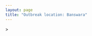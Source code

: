 ```yaml
---
layout: page
title: "Outbreak location: Banswara"
---
```

<div id="mapid">
<script src="https://buda-magenta.github.io/hazard_map/load_map.js"></script>
><script>
var marker_outbreak = L.marker([23.493079, 74.348402],{"autoPan": true}).addTo(map); marker_outbreak.bindTooltip("Banswara").openTooltip();

var circle_1 = L.circle([23.021624, 72.579707], {"pane": "markerPane", "color": "red", "fill": true, "fillOpacity": 0.2, "fillRule": "evenodd", "lineCap": "round", "lineJoin": "round", "opacity": 1.0, "radius": 117712, "stroke": true, "weight": 3}).addTo(map);
circle_1.bindTooltip("Ahmedabad<br>rank: 1<br>hazard index: 0.117712")
circle_1.bindPopup('<a href="https://buda-magenta.github.io/hazard_map/Ahmedabad">Ahmedabad</a>')

var circle_2 = L.circle([22.720362, 75.868200], {"pane": "markerPane", "color": "red", "fill": true, "fillOpacity": 0.2, "fillRule": "evenodd", "lineCap": "round", "lineJoin": "round", "opacity": 1.0, "radius": 41430, "stroke": true, "weight": 3}).addTo(map);
circle_2.bindTooltip("Indore<br>rank: 2<br>hazard index: 0.041430")
circle_2.bindPopup('<a href="https://buda-magenta.github.io/hazard_map/Indore">Indore</a>')

var circle_3 = L.circle([28.195647, 76.616518], {"pane": "markerPane", "color": "red", "fill": true, "fillOpacity": 0.2, "fillRule": "evenodd", "lineCap": "round", "lineJoin": "round", "opacity": 1.0, "radius": 39129, "stroke": true, "weight": 3}).addTo(map);
circle_3.bindTooltip("Rewari<br>rank: 3<br>hazard index: 0.039129")
circle_3.bindPopup('<a href="https://buda-magenta.github.io/hazard_map/Rewari">Rewari</a>')

var circle_4 = L.circle([22.297314, 73.194257], {"pane": "markerPane", "color": "red", "fill": true, "fillOpacity": 0.2, "fillRule": "evenodd", "lineCap": "round", "lineJoin": "round", "opacity": 1.0, "radius": 35219, "stroke": true, "weight": 3}).addTo(map);
circle_4.bindTooltip("Vadodara<br>rank: 4<br>hazard index: 0.035219")
circle_4.bindPopup('<a href="https://buda-magenta.github.io/hazard_map/Vadodara">Vadodara</a>')

var circle_5 = L.circle([28.015929, 73.317137], {"pane": "markerPane", "color": "red", "fill": true, "fillOpacity": 0.2, "fillRule": "evenodd", "lineCap": "round", "lineJoin": "round", "opacity": 1.0, "radius": 34903, "stroke": true, "weight": 3}).addTo(map);
circle_5.bindTooltip("Bikaner<br>rank: 5<br>hazard index: 0.034904")
circle_5.bindPopup('<a href="https://buda-magenta.github.io/hazard_map/Bikaner">Bikaner</a>')

var circle_6 = L.circle([28.206144, 74.691907], {"pane": "markerPane", "color": "red", "fill": true, "fillOpacity": 0.2, "fillRule": "evenodd", "lineCap": "round", "lineJoin": "round", "opacity": 1.0, "radius": 32788, "stroke": true, "weight": 3}).addTo(map);
circle_6.bindTooltip("Churu<br>rank: 6<br>hazard index: 0.032789")
circle_6.bindPopup('<a href="https://buda-magenta.github.io/hazard_map/Churu">Churu</a>')

var circle_7 = L.circle([23.174597, 75.785142], {"pane": "markerPane", "color": "red", "fill": true, "fillOpacity": 0.2, "fillRule": "evenodd", "lineCap": "round", "lineJoin": "round", "opacity": 1.0, "radius": 10887, "stroke": true, "weight": 3}).addTo(map);
circle_7.bindTooltip("Ujjain<br>rank: 7<br>hazard index: 0.010887")
circle_7.bindPopup('<a href="https://buda-magenta.github.io/hazard_map/Ujjain">Ujjain</a>')

var circle_8 = L.circle([24.578721, 73.686257], {"pane": "markerPane", "color": "red", "fill": true, "fillOpacity": 0.2, "fillRule": "evenodd", "lineCap": "round", "lineJoin": "round", "opacity": 1.0, "radius": 9545, "stroke": true, "weight": 3}).addTo(map);
circle_8.bindTooltip("Udaipur<br>rank: 8<br>hazard index: 0.009546")
circle_8.bindPopup('<a href="https://buda-magenta.github.io/hazard_map/Udaipur">Udaipur</a>')

var circle_9 = L.circle([23.000000, 76.166667], {"pane": "markerPane", "color": "red", "fill": true, "fillOpacity": 0.2, "fillRule": "evenodd", "lineCap": "round", "lineJoin": "round", "opacity": 1.0, "radius": 6116, "stroke": true, "weight": 3}).addTo(map);
circle_9.bindTooltip("Dewas<br>rank: 9<br>hazard index: 0.006116")
circle_9.bindPopup('<a href="https://buda-magenta.github.io/hazard_map/Dewas">Dewas</a>')

var circle_10 = L.circle([23.480592, 74.917790], {"pane": "markerPane", "color": "red", "fill": true, "fillOpacity": 0.2, "fillRule": "evenodd", "lineCap": "round", "lineJoin": "round", "opacity": 1.0, "radius": 5595, "stroke": true, "weight": 3}).addTo(map);
circle_10.bindTooltip("Ratlam<br>rank: 10<br>hazard index: 0.005596")
circle_10.bindPopup('<a href="https://buda-magenta.github.io/hazard_map/Ratlam">Ratlam</a>')

var circle_11 = L.circle([19.075990, 72.877393], {"pane": "markerPane", "color": "red", "fill": true, "fillOpacity": 0.2, "fillRule": "evenodd", "lineCap": "round", "lineJoin": "round", "opacity": 1.0, "radius": 4858, "stroke": true, "weight": 3}).addTo(map);
circle_11.bindTooltip("Mumbai<br>rank: 11<br>hazard index: 0.004858")
circle_11.bindPopup('<a href="https://buda-magenta.github.io/hazard_map/Mumbai">Mumbai</a>')

var circle_12 = L.circle([22.689507, 72.871520], {"pane": "markerPane", "color": "red", "fill": true, "fillOpacity": 0.2, "fillRule": "evenodd", "lineCap": "round", "lineJoin": "round", "opacity": 1.0, "radius": 4609, "stroke": true, "weight": 3}).addTo(map);
circle_12.bindTooltip("Nadiad<br>rank: 12<br>hazard index: 0.004610")
circle_12.bindPopup('<a href="https://buda-magenta.github.io/hazard_map/Nadiad">Nadiad</a>')

var circle_13 = L.circle([22.305199, 70.802833], {"pane": "markerPane", "color": "red", "fill": true, "fillOpacity": 0.2, "fillRule": "evenodd", "lineCap": "round", "lineJoin": "round", "opacity": 1.0, "radius": 4516, "stroke": true, "weight": 3}).addTo(map);
circle_13.bindTooltip("Rajkot<br>rank: 13<br>hazard index: 0.004516")
circle_13.bindPopup('<a href="https://buda-magenta.github.io/hazard_map/Rajkot">Rajkot</a>')

var circle_14 = L.circle([23.223288, 72.649227], {"pane": "markerPane", "color": "red", "fill": true, "fillOpacity": 0.2, "fillRule": "evenodd", "lineCap": "round", "lineJoin": "round", "opacity": 1.0, "radius": 4401, "stroke": true, "weight": 3}).addTo(map);
circle_14.bindTooltip("Gandhinagar<br>rank: 14<br>hazard index: 0.004402")
circle_14.bindPopup('<a href="https://buda-magenta.github.io/hazard_map/Gandhinagar">Gandhinagar</a>')

var circle_15 = L.circle([22.558499, 72.962563], {"pane": "markerPane", "color": "red", "fill": true, "fillOpacity": 0.2, "fillRule": "evenodd", "lineCap": "round", "lineJoin": "round", "opacity": 1.0, "radius": 4170, "stroke": true, "weight": 3}).addTo(map);
circle_15.bindTooltip("Anand<br>rank: 15<br>hazard index: 0.004170")
circle_15.bindPopup('<a href="https://buda-magenta.github.io/hazard_map/Anand">Anand</a>')

var circle_16 = L.circle([26.296772, 73.035143], {"pane": "markerPane", "color": "red", "fill": true, "fillOpacity": 0.2, "fillRule": "evenodd", "lineCap": "round", "lineJoin": "round", "opacity": 1.0, "radius": 4099, "stroke": true, "weight": 3}).addTo(map);
circle_16.bindTooltip("Jodhpur<br>rank: 16<br>hazard index: 0.004100")
circle_16.bindPopup('<a href="https://buda-magenta.github.io/hazard_map/Jodhpur">Jodhpur</a>')

var circle_17 = L.circle([23.258486, 77.401989], {"pane": "markerPane", "color": "red", "fill": true, "fillOpacity": 0.2, "fillRule": "evenodd", "lineCap": "round", "lineJoin": "round", "opacity": 1.0, "radius": 4075, "stroke": true, "weight": 3}).addTo(map);
circle_17.bindTooltip("Bhopal<br>rank: 17<br>hazard index: 0.004076")
circle_17.bindPopup('<a href="https://buda-magenta.github.io/hazard_map/Bhopal">Bhopal</a>')

var circle_18 = L.circle([23.587548, 75.675679], {"pane": "markerPane", "color": "red", "fill": true, "fillOpacity": 0.2, "fillRule": "evenodd", "lineCap": "round", "lineJoin": "round", "opacity": 1.0, "radius": 3929, "stroke": true, "weight": 3}).addTo(map);
circle_18.bindTooltip("Nagda<br>rank: 18<br>hazard index: 0.003929")
circle_18.bindPopup('<a href="https://buda-magenta.github.io/hazard_map/Nagda">Nagda</a>')

var circle_19 = L.circle([23.666667, 72.500000], {"pane": "markerPane", "color": "red", "fill": true, "fillOpacity": 0.2, "fillRule": "evenodd", "lineCap": "round", "lineJoin": "round", "opacity": 1.0, "radius": 3890, "stroke": true, "weight": 3}).addTo(map);
circle_19.bindTooltip("Mahesana<br>rank: 19<br>hazard index: 0.003891")
circle_19.bindPopup('<a href="https://buda-magenta.github.io/hazard_map/Mahesana">Mahesana</a>')

var circle_20 = L.circle([28.651718, 77.221939], {"pane": "markerPane", "color": "red", "fill": true, "fillOpacity": 0.2, "fillRule": "evenodd", "lineCap": "round", "lineJoin": "round", "opacity": 1.0, "radius": 3764, "stroke": true, "weight": 3}).addTo(map);
circle_20.bindTooltip("Delhi<br>rank: 20<br>hazard index: 0.003765")
circle_20.bindPopup('<a href="https://buda-magenta.github.io/hazard_map/Delhi">Delhi</a>')

var circle_21 = L.circle([21.170200, 72.831100], {"pane": "markerPane", "color": "red", "fill": true, "fillOpacity": 0.2, "fillRule": "evenodd", "lineCap": "round", "lineJoin": "round", "opacity": 1.0, "radius": 3079, "stroke": true, "weight": 3}).addTo(map);
circle_21.bindTooltip("Surat<br>rank: 21<br>hazard index: 0.003080")
circle_21.bindPopup('<a href="https://buda-magenta.github.io/hazard_map/Surat">Surat</a>')

var circle_22 = L.circle([22.778500, 73.624516], {"pane": "markerPane", "color": "red", "fill": true, "fillOpacity": 0.2, "fillRule": "evenodd", "lineCap": "round", "lineJoin": "round", "opacity": 1.0, "radius": 3024, "stroke": true, "weight": 3}).addTo(map);
circle_22.bindTooltip("Godhra<br>rank: 22<br>hazard index: 0.003024")
circle_22.bindPopup('<a href="https://buda-magenta.github.io/hazard_map/Godhra">Godhra</a>')

var circle_23 = L.circle([24.265131, 75.387182], {"pane": "markerPane", "color": "red", "fill": true, "fillOpacity": 0.2, "fillRule": "evenodd", "lineCap": "round", "lineJoin": "round", "opacity": 1.0, "radius": 2989, "stroke": true, "weight": 3}).addTo(map);
circle_23.bindTooltip("Mandsaur<br>rank: 23<br>hazard index: 0.002989")
circle_23.bindPopup('<a href="https://buda-magenta.github.io/hazard_map/Mandsaur">Mandsaur</a>')

var circle_24 = L.circle([24.462465, 74.850114], {"pane": "markerPane", "color": "red", "fill": true, "fillOpacity": 0.2, "fillRule": "evenodd", "lineCap": "round", "lineJoin": "round", "opacity": 1.0, "radius": 2707, "stroke": true, "weight": 3}).addTo(map);
circle_24.bindTooltip("Nimach<br>rank: 24<br>hazard index: 0.002707")
circle_24.bindPopup('<a href="https://buda-magenta.github.io/hazard_map/Nimach">Nimach</a>')

var circle_25 = L.circle([24.500000, 74.500000], {"pane": "markerPane", "color": "red", "fill": true, "fillOpacity": 0.2, "fillRule": "evenodd", "lineCap": "round", "lineJoin": "round", "opacity": 1.0, "radius": 2459, "stroke": true, "weight": 3}).addTo(map);
circle_25.bindTooltip("Chittaurgarh<br>rank: 25<br>hazard index: 0.002460")
circle_25.bindPopup('<a href="https://buda-magenta.github.io/hazard_map/Chittaurgarh">Chittaurgarh</a>')

var circle_26 = L.circle([22.610318, 73.461706], {"pane": "markerPane", "color": "red", "fill": true, "fillOpacity": 0.2, "fillRule": "evenodd", "lineCap": "round", "lineJoin": "round", "opacity": 1.0, "radius": 2369, "stroke": true, "weight": 3}).addTo(map);
circle_26.bindTooltip("Kalol<br>rank: 26<br>hazard index: 0.002369")
circle_26.bindPopup('<a href="https://buda-magenta.github.io/hazard_map/Kalol">Kalol</a>')

var circle_27 = L.circle([29.168807, 75.746110], {"pane": "markerPane", "color": "red", "fill": true, "fillOpacity": 0.2, "fillRule": "evenodd", "lineCap": "round", "lineJoin": "round", "opacity": 1.0, "radius": 2080, "stroke": true, "weight": 3}).addTo(map);
circle_27.bindTooltip("Hisar<br>rank: 27<br>hazard index: 0.002081")
circle_27.bindPopup('<a href="https://buda-magenta.github.io/hazard_map/Hisar">Hisar</a>')

var circle_28 = L.circle([28.793170, 76.139128], {"pane": "markerPane", "color": "red", "fill": true, "fillOpacity": 0.2, "fillRule": "evenodd", "lineCap": "round", "lineJoin": "round", "opacity": 1.0, "radius": 1757, "stroke": true, "weight": 3}).addTo(map);
circle_28.bindTooltip("Bhiwani<br>rank: 28<br>hazard index: 0.001758")
circle_28.bindPopup('<a href="https://buda-magenta.github.io/hazard_map/Bhiwani">Bhiwani</a>')

var circle_29 = L.circle([26.915458, 75.818982], {"pane": "markerPane", "color": "red", "fill": true, "fillOpacity": 0.2, "fillRule": "evenodd", "lineCap": "round", "lineJoin": "round", "opacity": 1.0, "radius": 1410, "stroke": true, "weight": 3}).addTo(map);
circle_29.bindTooltip("Jaipur<br>rank: 29<br>hazard index: 0.001410")
circle_29.bindPopup('<a href="https://buda-magenta.github.io/hazard_map/Jaipur">Jaipur</a>')

var circle_30 = L.circle([27.060786, 74.176675], {"pane": "markerPane", "color": "red", "fill": true, "fillOpacity": 0.2, "fillRule": "evenodd", "lineCap": "round", "lineJoin": "round", "opacity": 1.0, "radius": 1300, "stroke": true, "weight": 3}).addTo(map);
circle_30.bindTooltip("Nagaur<br>rank: 30<br>hazard index: 0.001301")
circle_30.bindPopup('<a href="https://buda-magenta.github.io/hazard_map/Nagaur">Nagaur</a>')

var circle_31 = L.circle([30.909016, 75.851601], {"pane": "markerPane", "color": "red", "fill": true, "fillOpacity": 0.2, "fillRule": "evenodd", "lineCap": "round", "lineJoin": "round", "opacity": 1.0, "radius": 1291, "stroke": true, "weight": 3}).addTo(map);
circle_31.bindTooltip("Ludhiana<br>rank: 31<br>hazard index: 0.001292")
circle_31.bindPopup('<a href="https://buda-magenta.github.io/hazard_map/Ludhiana">Ludhiana</a>')

var circle_32 = L.circle([21.771884, 72.141645], {"pane": "markerPane", "color": "red", "fill": true, "fillOpacity": 0.2, "fillRule": "evenodd", "lineCap": "round", "lineJoin": "round", "opacity": 1.0, "radius": 1253, "stroke": true, "weight": 3}).addTo(map);
circle_32.bindTooltip("Bhavnagar<br>rank: 32<br>hazard index: 0.001253")
circle_32.bindPopup('<a href="https://buda-magenta.github.io/hazard_map/Bhavnagar">Bhavnagar</a>')

var circle_33 = L.circle([23.071874, 70.131715], {"pane": "markerPane", "color": "red", "fill": true, "fillOpacity": 0.2, "fillRule": "evenodd", "lineCap": "round", "lineJoin": "round", "opacity": 1.0, "radius": 1140, "stroke": true, "weight": 3}).addTo(map);
circle_33.bindTooltip("Gandhidham<br>rank: 33<br>hazard index: 0.001140")
circle_33.bindPopup('<a href="https://buda-magenta.github.io/hazard_map/Gandhidham">Gandhidham</a>')

var circle_34 = L.circle([29.367200, 74.298364], {"pane": "markerPane", "color": "red", "fill": true, "fillOpacity": 0.2, "fillRule": "evenodd", "lineCap": "round", "lineJoin": "round", "opacity": 1.0, "radius": 1108, "stroke": true, "weight": 3}).addTo(map);
circle_34.bindTooltip("Hanumangarh<br>rank: 34<br>hazard index: 0.001108")
circle_34.bindPopup('<a href="https://buda-magenta.github.io/hazard_map/Hanumangarh">Hanumangarh</a>')

var circle_35 = L.circle([22.750000, 71.666667], {"pane": "markerPane", "color": "red", "fill": true, "fillOpacity": 0.2, "fillRule": "evenodd", "lineCap": "round", "lineJoin": "round", "opacity": 1.0, "radius": 1003, "stroke": true, "weight": 3}).addTo(map);
circle_35.bindTooltip("Surendranagar<br>rank: 35<br>hazard index: 0.001004")
circle_35.bindPopup('<a href="https://buda-magenta.github.io/hazard_map/Surendranagar">Surendranagar</a>')

var circle_36 = L.circle([27.662826, 75.027926], {"pane": "markerPane", "color": "red", "fill": true, "fillOpacity": 0.2, "fillRule": "evenodd", "lineCap": "round", "lineJoin": "round", "opacity": 1.0, "radius": 992, "stroke": true, "weight": 3}).addTo(map);
circle_36.bindTooltip("Sikar<br>rank: 36<br>hazard index: 0.000992")
circle_36.bindPopup('<a href="https://buda-magenta.github.io/hazard_map/Sikar">Sikar</a>')

var circle_37 = L.circle([21.818774, 75.606458], {"pane": "markerPane", "color": "red", "fill": true, "fillOpacity": 0.2, "fillRule": "evenodd", "lineCap": "round", "lineJoin": "round", "opacity": 1.0, "radius": 979, "stroke": true, "weight": 3}).addTo(map);
circle_37.bindTooltip("Khargone<br>rank: 37<br>hazard index: 0.000979")
circle_37.bindPopup('<a href="https://buda-magenta.github.io/hazard_map/Khargone">Khargone</a>')

var circle_38 = L.circle([12.979120, 77.591300], {"pane": "markerPane", "color": "red", "fill": true, "fillOpacity": 0.2, "fillRule": "evenodd", "lineCap": "round", "lineJoin": "round", "opacity": 1.0, "radius": 958, "stroke": true, "weight": 3}).addTo(map);
circle_38.bindTooltip("Bangalore<br>rank: 38<br>hazard index: 0.000959")
circle_38.bindPopup('<a href="https://buda-magenta.github.io/hazard_map/Bangalore">Bangalore</a>')

var circle_39 = L.circle([26.203725, 78.157363], {"pane": "markerPane", "color": "red", "fill": true, "fillOpacity": 0.2, "fillRule": "evenodd", "lineCap": "round", "lineJoin": "round", "opacity": 1.0, "radius": 915, "stroke": true, "weight": 3}).addTo(map);
circle_39.bindTooltip("Gwalior<br>rank: 39<br>hazard index: 0.000915")
circle_39.bindPopup('<a href="https://buda-magenta.github.io/hazard_map/Gwalior">Gwalior</a>')

var circle_40 = L.circle([28.901090, 76.580194], {"pane": "markerPane", "color": "red", "fill": true, "fillOpacity": 0.2, "fillRule": "evenodd", "lineCap": "round", "lineJoin": "round", "opacity": 1.0, "radius": 733, "stroke": true, "weight": 3}).addTo(map);
circle_40.bindTooltip("Rohtak<br>rank: 40<br>hazard index: 0.000734")
circle_40.bindPopup('<a href="https://buda-magenta.github.io/hazard_map/Rohtak">Rohtak</a>')

var circle_41 = L.circle([23.774057, 71.683735], {"pane": "markerPane", "color": "red", "fill": true, "fillOpacity": 0.2, "fillRule": "evenodd", "lineCap": "round", "lineJoin": "round", "opacity": 1.0, "radius": 719, "stroke": true, "weight": 3}).addTo(map);
circle_41.bindTooltip("Patan<br>rank: 41<br>hazard index: 0.000719")
circle_41.bindPopup('<a href="https://buda-magenta.github.io/hazard_map/Patan">Patan</a>')

var circle_42 = L.circle([28.428262, 77.002700], {"pane": "markerPane", "color": "red", "fill": true, "fillOpacity": 0.2, "fillRule": "evenodd", "lineCap": "round", "lineJoin": "round", "opacity": 1.0, "radius": 702, "stroke": true, "weight": 3}).addTo(map);
circle_42.bindTooltip("Gurgaon<br>rank: 42<br>hazard index: 0.000703")
circle_42.bindPopup('<a href="https://buda-magenta.github.io/hazard_map/Gurgaon">Gurgaon</a>')

var circle_43 = L.circle([24.170979, 72.436638], {"pane": "markerPane", "color": "red", "fill": true, "fillOpacity": 0.2, "fillRule": "evenodd", "lineCap": "round", "lineJoin": "round", "opacity": 1.0, "radius": 684, "stroke": true, "weight": 3}).addTo(map);
circle_43.bindTooltip("Palanpur<br>rank: 43<br>hazard index: 0.000685")
circle_43.bindPopup('<a href="https://buda-magenta.github.io/hazard_map/Palanpur">Palanpur</a>')

var circle_44 = L.circle([22.473242, 70.055210], {"pane": "markerPane", "color": "red", "fill": true, "fillOpacity": 0.2, "fillRule": "evenodd", "lineCap": "round", "lineJoin": "round", "opacity": 1.0, "radius": 631, "stroke": true, "weight": 3}).addTo(map);
circle_44.bindTooltip("Jamnagar<br>rank: 44<br>hazard index: 0.000632")
circle_44.bindPopup('<a href="https://buda-magenta.github.io/hazard_map/Jamnagar">Jamnagar</a>')

var circle_45 = L.circle([26.469100, 74.639000], {"pane": "markerPane", "color": "red", "fill": true, "fillOpacity": 0.2, "fillRule": "evenodd", "lineCap": "round", "lineJoin": "round", "opacity": 1.0, "radius": 591, "stroke": true, "weight": 3}).addTo(map);
circle_45.bindTooltip("Ajmer<br>rank: 45<br>hazard index: 0.000592")
circle_45.bindPopup('<a href="https://buda-magenta.github.io/hazard_map/Ajmer">Ajmer</a>')

var circle_46 = L.circle([18.521428, 73.854454], {"pane": "markerPane", "color": "red", "fill": true, "fillOpacity": 0.2, "fillRule": "evenodd", "lineCap": "round", "lineJoin": "round", "opacity": 1.0, "radius": 590, "stroke": true, "weight": 3}).addTo(map);
circle_46.bindTooltip("Pune<br>rank: 46<br>hazard index: 0.000590")
circle_46.bindPopup('<a href="https://buda-magenta.github.io/hazard_map/Pune">Pune</a>')

var circle_47 = L.circle([30.179115, 75.047102], {"pane": "markerPane", "color": "red", "fill": true, "fillOpacity": 0.2, "fillRule": "evenodd", "lineCap": "round", "lineJoin": "round", "opacity": 1.0, "radius": 578, "stroke": true, "weight": 3}).addTo(map);
circle_47.bindTooltip("Bathinda<br>rank: 47<br>hazard index: 0.000578")
circle_47.bindPopup('<a href="https://buda-magenta.github.io/hazard_map/Bathinda">Bathinda</a>')

var circle_48 = L.circle([17.388786, 78.461065], {"pane": "markerPane", "color": "red", "fill": true, "fillOpacity": 0.2, "fillRule": "evenodd", "lineCap": "round", "lineJoin": "round", "opacity": 1.0, "radius": 549, "stroke": true, "weight": 3}).addTo(map);
circle_48.bindTooltip("Hyderabad<br>rank: 48<br>hazard index: 0.000550")
circle_48.bindPopup('<a href="https://buda-magenta.github.io/hazard_map/Hyderabad">Hyderabad</a>')

var circle_49 = L.circle([22.541418, 88.357691], {"pane": "markerPane", "color": "red", "fill": true, "fillOpacity": 0.2, "fillRule": "evenodd", "lineCap": "round", "lineJoin": "round", "opacity": 1.0, "radius": 540, "stroke": true, "weight": 3}).addTo(map);
circle_49.bindTooltip("Kolkata<br>rank: 49<br>hazard index: 0.000540")
circle_49.bindPopup('<a href="https://buda-magenta.github.io/hazard_map/Kolkata">Kolkata</a>')

var circle_50 = L.circle([13.083694, 80.270186], {"pane": "markerPane", "color": "red", "fill": true, "fillOpacity": 0.2, "fillRule": "evenodd", "lineCap": "round", "lineJoin": "round", "opacity": 1.0, "radius": 535, "stroke": true, "weight": 3}).addTo(map);
circle_50.bindTooltip("Chennai<br>rank: 50<br>hazard index: 0.000535")
circle_50.bindPopup('<a href="https://buda-magenta.github.io/hazard_map/Chennai">Chennai</a>')

var circle_51 = L.circle([28.079690, 75.541768], {"pane": "markerPane", "color": "red", "fill": true, "fillOpacity": 0.2, "fillRule": "evenodd", "lineCap": "round", "lineJoin": "round", "opacity": 1.0, "radius": 497, "stroke": true, "weight": 3}).addTo(map);
circle_51.bindTooltip("Jhunjhunun<br>rank: 51<br>hazard index: 0.000498")
circle_51.bindPopup('<a href="https://buda-magenta.github.io/hazard_map/Jhunjhunun">Jhunjhunun</a>')

var circle_52 = L.circle([23.247245, 69.668339], {"pane": "markerPane", "color": "red", "fill": true, "fillOpacity": 0.2, "fillRule": "evenodd", "lineCap": "round", "lineJoin": "round", "opacity": 1.0, "radius": 396, "stroke": true, "weight": 3}).addTo(map);
circle_52.bindTooltip("Bhuj<br>rank: 52<br>hazard index: 0.000396")
circle_52.bindPopup('<a href="https://buda-magenta.github.io/hazard_map/Bhuj">Bhuj</a>')

var circle_53 = L.circle([24.268349, 72.204387], {"pane": "markerPane", "color": "red", "fill": true, "fillOpacity": 0.2, "fillRule": "evenodd", "lineCap": "round", "lineJoin": "round", "opacity": 1.0, "radius": 380, "stroke": true, "weight": 3}).addTo(map);
circle_53.bindTooltip("Deesa<br>rank: 53<br>hazard index: 0.000380")
circle_53.bindPopup('<a href="https://buda-magenta.github.io/hazard_map/Deesa">Deesa</a>')

var circle_54 = L.circle([29.583333, 75.083333], {"pane": "markerPane", "color": "red", "fill": true, "fillOpacity": 0.2, "fillRule": "evenodd", "lineCap": "round", "lineJoin": "round", "opacity": 1.0, "radius": 370, "stroke": true, "weight": 3}).addTo(map);
circle_54.bindTooltip("Sirsa<br>rank: 54<br>hazard index: 0.000371")
circle_54.bindPopup('<a href="https://buda-magenta.github.io/hazard_map/Sirsa">Sirsa</a>')

var circle_55 = L.circle([21.750000, 73.000000], {"pane": "markerPane", "color": "red", "fill": true, "fillOpacity": 0.2, "fillRule": "evenodd", "lineCap": "round", "lineJoin": "round", "opacity": 1.0, "radius": 358, "stroke": true, "weight": 3}).addTo(map);
circle_55.bindTooltip("Bharuch<br>rank: 55<br>hazard index: 0.000359")
circle_55.bindPopup('<a href="https://buda-magenta.github.io/hazard_map/Bharuch">Bharuch</a>')

var circle_56 = L.circle([22.168600, 71.668500], {"pane": "markerPane", "color": "red", "fill": true, "fillOpacity": 0.2, "fillRule": "evenodd", "lineCap": "round", "lineJoin": "round", "opacity": 1.0, "radius": 333, "stroke": true, "weight": 3}).addTo(map);
circle_56.bindTooltip("Botad<br>rank: 56<br>hazard index: 0.000334")
circle_56.bindPopup('<a href="https://buda-magenta.github.io/hazard_map/Botad">Botad</a>')

var circle_57 = L.circle([15.398403, 73.812918], {"pane": "markerPane", "color": "red", "fill": true, "fillOpacity": 0.2, "fillRule": "evenodd", "lineCap": "round", "lineJoin": "round", "opacity": 1.0, "radius": 292, "stroke": true, "weight": 3}).addTo(map);
circle_57.bindTooltip("Vasco Da Gama<br>rank: 57<br>hazard index: 0.000293")
circle_57.bindPopup('<a href="https://buda-magenta.github.io/hazard_map/Vasco_Da_Gama">Vasco Da Gama</a>')

var circle_58 = L.circle([19.194329, 72.970178], {"pane": "markerPane", "color": "red", "fill": true, "fillOpacity": 0.2, "fillRule": "evenodd", "lineCap": "round", "lineJoin": "round", "opacity": 1.0, "radius": 271, "stroke": true, "weight": 3}).addTo(map);
circle_58.bindTooltip("Thane<br>rank: 58<br>hazard index: 0.000272")
circle_58.bindPopup('<a href="https://buda-magenta.github.io/hazard_map/Thane">Thane</a>')

var circle_59 = L.circle([25.196826, 76.000893], {"pane": "markerPane", "color": "red", "fill": true, "fillOpacity": 0.2, "fillRule": "evenodd", "lineCap": "round", "lineJoin": "round", "opacity": 1.0, "radius": 262, "stroke": true, "weight": 3}).addTo(map);
circle_59.bindTooltip("Kota<br>rank: 59<br>hazard index: 0.000263")
circle_59.bindPopup('<a href="https://buda-magenta.github.io/hazard_map/Kota">Kota</a>')

var circle_60 = L.circle([26.838100, 80.934600], {"pane": "markerPane", "color": "red", "fill": true, "fillOpacity": 0.2, "fillRule": "evenodd", "lineCap": "round", "lineJoin": "round", "opacity": 1.0, "radius": 243, "stroke": true, "weight": 3}).addTo(map);
circle_60.bindTooltip("Lucknow<br>rank: 60<br>hazard index: 0.000244")
circle_60.bindPopup('<a href="https://buda-magenta.github.io/hazard_map/Lucknow">Lucknow</a>')

var circle_61 = L.circle([21.517410, 70.464275], {"pane": "markerPane", "color": "red", "fill": true, "fillOpacity": 0.2, "fillRule": "evenodd", "lineCap": "round", "lineJoin": "round", "opacity": 1.0, "radius": 239, "stroke": true, "weight": 3}).addTo(map);
circle_61.bindTooltip("Junagadh<br>rank: 61<br>hazard index: 0.000239")
circle_61.bindPopup('<a href="https://buda-magenta.github.io/hazard_map/Junagadh">Junagadh</a>')

var circle_62 = L.circle([25.604091, 73.415609], {"pane": "markerPane", "color": "red", "fill": true, "fillOpacity": 0.2, "fillRule": "evenodd", "lineCap": "round", "lineJoin": "round", "opacity": 1.0, "radius": 227, "stroke": true, "weight": 3}).addTo(map);
circle_62.bindTooltip("Pali<br>rank: 62<br>hazard index: 0.000228")
circle_62.bindPopup('<a href="https://buda-magenta.github.io/hazard_map/Pali">Pali</a>')

var circle_63 = L.circle([19.439885, 72.880383], {"pane": "markerPane", "color": "red", "fill": true, "fillOpacity": 0.2, "fillRule": "evenodd", "lineCap": "round", "lineJoin": "round", "opacity": 1.0, "radius": 179, "stroke": true, "weight": 3}).addTo(map);
circle_63.bindTooltip("Vasai<br>rank: 63<br>hazard index: 0.000180")
circle_63.bindPopup('<a href="https://buda-magenta.github.io/hazard_map/Vasai">Vasai</a>')

var circle_64 = L.circle([20.993276, 75.839983], {"pane": "markerPane", "color": "red", "fill": true, "fillOpacity": 0.2, "fillRule": "evenodd", "lineCap": "round", "lineJoin": "round", "opacity": 1.0, "radius": 173, "stroke": true, "weight": 3}).addTo(map);
circle_64.bindTooltip("Bhusawal<br>rank: 64<br>hazard index: 0.000173")
circle_64.bindPopup('<a href="https://buda-magenta.github.io/hazard_map/Bhusawal">Bhusawal</a>')

var circle_65 = L.circle([25.488773, 74.699613], {"pane": "markerPane", "color": "red", "fill": true, "fillOpacity": 0.2, "fillRule": "evenodd", "lineCap": "round", "lineJoin": "round", "opacity": 1.0, "radius": 169, "stroke": true, "weight": 3}).addTo(map);
circle_65.bindTooltip("Bhilwara<br>rank: 65<br>hazard index: 0.000169")
circle_65.bindPopup('<a href="https://buda-magenta.github.io/hazard_map/Bhilwara">Bhilwara</a>')

var circle_66 = L.circle([26.460914, 80.321759], {"pane": "markerPane", "color": "red", "fill": true, "fillOpacity": 0.2, "fillRule": "evenodd", "lineCap": "round", "lineJoin": "round", "opacity": 1.0, "radius": 169, "stroke": true, "weight": 3}).addTo(map);
circle_66.bindTooltip("Kanpur<br>rank: 66<br>hazard index: 0.000169")
circle_66.bindPopup('<a href="https://buda-magenta.github.io/hazard_map/Kanpur">Kanpur</a>')

var circle_67 = L.circle([21.149813, 79.082056], {"pane": "markerPane", "color": "red", "fill": true, "fillOpacity": 0.2, "fillRule": "evenodd", "lineCap": "round", "lineJoin": "round", "opacity": 1.0, "radius": 168, "stroke": true, "weight": 3}).addTo(map);
circle_67.bindTooltip("Nagpur<br>rank: 67<br>hazard index: 0.000168")
circle_67.bindPopup('<a href="https://buda-magenta.github.io/hazard_map/Nagpur">Nagpur</a>')

var circle_68 = L.circle([25.531031, 78.652689], {"pane": "markerPane", "color": "red", "fill": true, "fillOpacity": 0.2, "fillRule": "evenodd", "lineCap": "round", "lineJoin": "round", "opacity": 1.0, "radius": 166, "stroke": true, "weight": 3}).addTo(map);
circle_68.bindTooltip("Jhansi<br>rank: 68<br>hazard index: 0.000166")
circle_68.bindPopup('<a href="https://buda-magenta.github.io/hazard_map/Jhansi">Jhansi</a>')

var circle_69 = L.circle([23.115688, 77.066239], {"pane": "markerPane", "color": "red", "fill": true, "fillOpacity": 0.2, "fillRule": "evenodd", "lineCap": "round", "lineJoin": "round", "opacity": 1.0, "radius": 161, "stroke": true, "weight": 3}).addTo(map);
circle_69.bindTooltip("Sehore<br>rank: 69<br>hazard index: 0.000162")
circle_69.bindPopup('<a href="https://buda-magenta.github.io/hazard_map/Sehore">Sehore</a>')

var circle_70 = L.circle([26.099214, 74.312704], {"pane": "markerPane", "color": "red", "fill": true, "fillOpacity": 0.2, "fillRule": "evenodd", "lineCap": "round", "lineJoin": "round", "opacity": 1.0, "radius": 151, "stroke": true, "weight": 3}).addTo(map);
circle_70.bindTooltip("Beawar<br>rank: 70<br>hazard index: 0.000151")
circle_70.bindPopup('<a href="https://buda-magenta.github.io/hazard_map/Beawar">Beawar</a>')

var circle_71 = L.circle([21.977864, 76.568828], {"pane": "markerPane", "color": "red", "fill": true, "fillOpacity": 0.2, "fillRule": "evenodd", "lineCap": "round", "lineJoin": "round", "opacity": 1.0, "radius": 146, "stroke": true, "weight": 3}).addTo(map);
circle_71.bindTooltip("Khandwa<br>rank: 71<br>hazard index: 0.000146")
circle_71.bindPopup('<a href="https://buda-magenta.github.io/hazard_map/Khandwa">Khandwa</a>')

var circle_72 = L.circle([23.916667, 78.000000], {"pane": "markerPane", "color": "red", "fill": true, "fillOpacity": 0.2, "fillRule": "evenodd", "lineCap": "round", "lineJoin": "round", "opacity": 1.0, "radius": 142, "stroke": true, "weight": 3}).addTo(map);
circle_72.bindTooltip("Vidisha<br>rank: 72<br>hazard index: 0.000143")
circle_72.bindPopup('<a href="https://buda-magenta.github.io/hazard_map/Vidisha">Vidisha</a>')

var circle_73 = L.circle([27.639077, 76.614452], {"pane": "markerPane", "color": "red", "fill": true, "fillOpacity": 0.2, "fillRule": "evenodd", "lineCap": "round", "lineJoin": "round", "opacity": 1.0, "radius": 142, "stroke": true, "weight": 3}).addTo(map);
circle_73.bindTooltip("Alwar<br>rank: 73<br>hazard index: 0.000142")
circle_73.bindPopup('<a href="https://buda-magenta.github.io/hazard_map/Alwar">Alwar</a>')

var circle_74 = L.circle([9.931308, 76.267414], {"pane": "markerPane", "color": "red", "fill": true, "fillOpacity": 0.2, "fillRule": "evenodd", "lineCap": "round", "lineJoin": "round", "opacity": 1.0, "radius": 137, "stroke": true, "weight": 3}).addTo(map);
circle_74.bindTooltip("Kochi<br>rank: 74<br>hazard index: 0.000137")
circle_74.bindPopup('<a href="https://buda-magenta.github.io/hazard_map/Kochi">Kochi</a>')

var circle_75 = L.circle([27.701115, 74.464936], {"pane": "markerPane", "color": "red", "fill": true, "fillOpacity": 0.2, "fillRule": "evenodd", "lineCap": "round", "lineJoin": "round", "opacity": 1.0, "radius": 129, "stroke": true, "weight": 3}).addTo(map);
circle_75.bindTooltip("Sujangarh<br>rank: 75<br>hazard index: 0.000130")
circle_75.bindPopup('<a href="https://buda-magenta.github.io/hazard_map/Sujangarh">Sujangarh</a>')

var circle_76 = L.circle([23.160894, 79.949770], {"pane": "markerPane", "color": "red", "fill": true, "fillOpacity": 0.2, "fillRule": "evenodd", "lineCap": "round", "lineJoin": "round", "opacity": 1.0, "radius": 127, "stroke": true, "weight": 3}).addTo(map);
circle_76.bindTooltip("Jabalpur<br>rank: 76<br>hazard index: 0.000128")
circle_76.bindPopup('<a href="https://buda-magenta.github.io/hazard_map/Jabalpur">Jabalpur</a>')

var circle_77 = L.circle([20.905700, 70.378100], {"pane": "markerPane", "color": "red", "fill": true, "fillOpacity": 0.2, "fillRule": "evenodd", "lineCap": "round", "lineJoin": "round", "opacity": 1.0, "radius": 125, "stroke": true, "weight": 3}).addTo(map);
circle_77.bindTooltip("Veraval<br>rank: 77<br>hazard index: 0.000125")
circle_77.bindPopup('<a href="https://buda-magenta.github.io/hazard_map/Veraval">Veraval</a>')

var circle_78 = L.circle([25.335649, 83.007629], {"pane": "markerPane", "color": "red", "fill": true, "fillOpacity": 0.2, "fillRule": "evenodd", "lineCap": "round", "lineJoin": "round", "opacity": 1.0, "radius": 122, "stroke": true, "weight": 3}).addTo(map);
circle_78.bindTooltip("Varanasi<br>rank: 78<br>hazard index: 0.000122")
circle_78.bindPopup('<a href="https://buda-magenta.github.io/hazard_map/Varanasi">Varanasi</a>')

var circle_79 = L.circle([27.175255, 78.009816], {"pane": "markerPane", "color": "red", "fill": true, "fillOpacity": 0.2, "fillRule": "evenodd", "lineCap": "round", "lineJoin": "round", "opacity": 1.0, "radius": 109, "stroke": true, "weight": 3}).addTo(map);
circle_79.bindTooltip("Agra<br>rank: 79<br>hazard index: 0.000110")
circle_79.bindPopup('<a href="https://buda-magenta.github.io/hazard_map/Agra">Agra</a>')

var circle_80 = L.circle([29.000653, 77.768229], {"pane": "markerPane", "color": "red", "fill": true, "fillOpacity": 0.2, "fillRule": "evenodd", "lineCap": "round", "lineJoin": "round", "opacity": 1.0, "radius": 109, "stroke": true, "weight": 3}).addTo(map);
circle_80.bindTooltip("Meerut<br>rank: 80<br>hazard index: 0.000110")
circle_80.bindPopup('<a href="https://buda-magenta.github.io/hazard_map/Meerut">Meerut</a>')

var circle_81 = L.circle([30.533129, 75.880760], {"pane": "markerPane", "color": "red", "fill": true, "fillOpacity": 0.2, "fillRule": "evenodd", "lineCap": "round", "lineJoin": "round", "opacity": 1.0, "radius": 107, "stroke": true, "weight": 3}).addTo(map);
circle_81.bindTooltip("Malerkotla<br>rank: 81<br>hazard index: 0.000108")
circle_81.bindPopup('<a href="https://buda-magenta.github.io/hazard_map/Malerkotla">Malerkotla</a>')

var circle_82 = L.circle([31.292011, 75.568058], {"pane": "markerPane", "color": "red", "fill": true, "fillOpacity": 0.2, "fillRule": "evenodd", "lineCap": "round", "lineJoin": "round", "opacity": 1.0, "radius": 101, "stroke": true, "weight": 3}).addTo(map);
circle_82.bindTooltip("Jalandhar<br>rank: 82<br>hazard index: 0.000101")
circle_82.bindPopup('<a href="https://buda-magenta.github.io/hazard_map/Jalandhar">Jalandhar</a>')

var circle_83 = L.circle([25.375241, 77.828119], {"pane": "markerPane", "color": "red", "fill": true, "fillOpacity": 0.2, "fillRule": "evenodd", "lineCap": "round", "lineJoin": "round", "opacity": 1.0, "radius": 96, "stroke": true, "weight": 3}).addTo(map);
circle_83.bindTooltip("Shivpuri<br>rank: 83<br>hazard index: 0.000096")
circle_83.bindPopup('<a href="https://buda-magenta.github.io/hazard_map/Shivpuri">Shivpuri</a>')

var circle_84 = L.circle([21.972182, 70.795524], {"pane": "markerPane", "color": "red", "fill": true, "fillOpacity": 0.2, "fillRule": "evenodd", "lineCap": "round", "lineJoin": "round", "opacity": 1.0, "radius": 93, "stroke": true, "weight": 3}).addTo(map);
circle_84.bindTooltip("Gondal<br>rank: 84<br>hazard index: 0.000094")
circle_84.bindPopup('<a href="https://buda-magenta.github.io/hazard_map/Gondal">Gondal</a>')

var circle_85 = L.circle([30.145054, 74.195660], {"pane": "markerPane", "color": "red", "fill": true, "fillOpacity": 0.2, "fillRule": "evenodd", "lineCap": "round", "lineJoin": "round", "opacity": 1.0, "radius": 92, "stroke": true, "weight": 3}).addTo(map);
circle_85.bindTooltip("Abohar<br>rank: 85<br>hazard index: 0.000092")
circle_85.bindPopup('<a href="https://buda-magenta.github.io/hazard_map/Abohar">Abohar</a>')

var circle_86 = L.circle([31.634308, 74.873679], {"pane": "markerPane", "color": "red", "fill": true, "fillOpacity": 0.2, "fillRule": "evenodd", "lineCap": "round", "lineJoin": "round", "opacity": 1.0, "radius": 90, "stroke": true, "weight": 3}).addTo(map);
circle_86.bindTooltip("Amritsar<br>rank: 86<br>hazard index: 0.000090")
circle_86.bindPopup('<a href="https://buda-magenta.github.io/hazard_map/Amritsar">Amritsar</a>')

var circle_87 = L.circle([21.764059, 70.616660], {"pane": "markerPane", "color": "red", "fill": true, "fillOpacity": 0.2, "fillRule": "evenodd", "lineCap": "round", "lineJoin": "round", "opacity": 1.0, "radius": 86, "stroke": true, "weight": 3}).addTo(map);
circle_87.bindTooltip("Jetpur Navagadh<br>rank: 87<br>hazard index: 0.000086")
circle_87.bindPopup('<a href="https://buda-magenta.github.io/hazard_map/Jetpur_Navagadh">Jetpur Navagadh</a>')

var circle_88 = L.circle([20.952407, 72.932383], {"pane": "markerPane", "color": "red", "fill": true, "fillOpacity": 0.2, "fillRule": "evenodd", "lineCap": "round", "lineJoin": "round", "opacity": 1.0, "radius": 84, "stroke": true, "weight": 3}).addTo(map);
circle_88.bindTooltip("Navsari<br>rank: 88<br>hazard index: 0.000084")
circle_88.bindPopup('<a href="https://buda-magenta.github.io/hazard_map/Navsari">Navsari</a>')

var circle_89 = L.circle([27.633333, 77.583333], {"pane": "markerPane", "color": "red", "fill": true, "fillOpacity": 0.2, "fillRule": "evenodd", "lineCap": "round", "lineJoin": "round", "opacity": 1.0, "radius": 78, "stroke": true, "weight": 3}).addTo(map);
circle_89.bindTooltip("Mathura<br>rank: 89<br>hazard index: 0.000078")
circle_89.bindPopup('<a href="https://buda-magenta.github.io/hazard_map/Mathura">Mathura</a>')

var circle_90 = L.circle([30.283140, 74.522997], {"pane": "markerPane", "color": "red", "fill": true, "fillOpacity": 0.2, "fillRule": "evenodd", "lineCap": "round", "lineJoin": "round", "opacity": 1.0, "radius": 76, "stroke": true, "weight": 3}).addTo(map);
circle_90.bindTooltip("Muktsar<br>rank: 90<br>hazard index: 0.000076")
circle_90.bindPopup('<a href="https://buda-magenta.github.io/hazard_map/Muktsar">Muktsar</a>')

var circle_91 = L.circle([24.500000, 77.500000], {"pane": "markerPane", "color": "red", "fill": true, "fillOpacity": 0.2, "fillRule": "evenodd", "lineCap": "round", "lineJoin": "round", "opacity": 1.0, "radius": 74, "stroke": true, "weight": 3}).addTo(map);
circle_91.bindTooltip("Guna<br>rank: 91<br>hazard index: 0.000074")
circle_91.bindPopup('<a href="https://buda-magenta.github.io/hazard_map/Guna">Guna</a>')

var circle_92 = L.circle([21.640900, 69.611000], {"pane": "markerPane", "color": "red", "fill": true, "fillOpacity": 0.2, "fillRule": "evenodd", "lineCap": "round", "lineJoin": "round", "opacity": 1.0, "radius": 73, "stroke": true, "weight": 3}).addTo(map);
circle_92.bindTooltip("Porbandar<br>rank: 92<br>hazard index: 0.000074")
circle_92.bindPopup('<a href="https://buda-magenta.github.io/hazard_map/Porbandar">Porbandar</a>')

var circle_93 = L.circle([29.301826, 76.338471], {"pane": "markerPane", "color": "red", "fill": true, "fillOpacity": 0.2, "fillRule": "evenodd", "lineCap": "round", "lineJoin": "round", "opacity": 1.0, "radius": 73, "stroke": true, "weight": 3}).addTo(map);
circle_93.bindTooltip("Jind<br>rank: 93<br>hazard index: 0.000073")
circle_93.bindPopup('<a href="https://buda-magenta.github.io/hazard_map/Jind">Jind</a>')

var circle_94 = L.circle([26.588559, 74.861097], {"pane": "markerPane", "color": "red", "fill": true, "fillOpacity": 0.2, "fillRule": "evenodd", "lineCap": "round", "lineJoin": "round", "opacity": 1.0, "radius": 70, "stroke": true, "weight": 3}).addTo(map);
circle_94.bindTooltip("Kishangarh<br>rank: 94<br>hazard index: 0.000070")
circle_94.bindPopup('<a href="https://buda-magenta.github.io/hazard_map/Kishangarh">Kishangarh</a>')

var circle_95 = L.circle([30.733442, 76.779714], {"pane": "markerPane", "color": "red", "fill": true, "fillOpacity": 0.2, "fillRule": "evenodd", "lineCap": "round", "lineJoin": "round", "opacity": 1.0, "radius": 69, "stroke": true, "weight": 3}).addTo(map);
circle_95.bindTooltip("Chandigarh<br>rank: 95<br>hazard index: 0.000069")
circle_95.bindPopup('<a href="https://buda-magenta.github.io/hazard_map/Chandigarh">Chandigarh</a>')

var circle_96 = L.circle([18.627929, 73.800983], {"pane": "markerPane", "color": "red", "fill": true, "fillOpacity": 0.2, "fillRule": "evenodd", "lineCap": "round", "lineJoin": "round", "opacity": 1.0, "radius": 68, "stroke": true, "weight": 3}).addTo(map);
circle_96.bindTooltip("Pimpri Chinchwad<br>rank: 96<br>hazard index: 0.000068")
circle_96.bindPopup('<a href="https://buda-magenta.github.io/hazard_map/Pimpri_Chinchwad">Pimpri Chinchwad</a>')

var circle_97 = L.circle([20.011247, 73.790236], {"pane": "markerPane", "color": "red", "fill": true, "fillOpacity": 0.2, "fillRule": "evenodd", "lineCap": "round", "lineJoin": "round", "opacity": 1.0, "radius": 66, "stroke": true, "weight": 3}).addTo(map);
circle_97.bindTooltip("Nashik<br>rank: 97<br>hazard index: 0.000067")
circle_97.bindPopup('<a href="https://buda-magenta.github.io/hazard_map/Nashik">Nashik</a>')

var circle_98 = L.circle([29.988077, 77.508130], {"pane": "markerPane", "color": "red", "fill": true, "fillOpacity": 0.2, "fillRule": "evenodd", "lineCap": "round", "lineJoin": "round", "opacity": 1.0, "radius": 66, "stroke": true, "weight": 3}).addTo(map);
circle_98.bindTooltip("Saharanpur<br>rank: 98<br>hazard index: 0.000067")
circle_98.bindPopup('<a href="https://buda-magenta.github.io/hazard_map/Saharanpur">Saharanpur</a>')

var circle_99 = L.circle([21.365999, 74.284004], {"pane": "markerPane", "color": "red", "fill": true, "fillOpacity": 0.2, "fillRule": "evenodd", "lineCap": "round", "lineJoin": "round", "opacity": 1.0, "radius": 61, "stroke": true, "weight": 3}).addTo(map);
circle_99.bindTooltip("Nandurbar<br>rank: 99<br>hazard index: 0.000061")
circle_99.bindPopup('<a href="https://buda-magenta.github.io/hazard_map/Nandurbar">Nandurbar</a>')

var circle_100 = L.circle([32.718561, 74.858092], {"pane": "markerPane", "color": "red", "fill": true, "fillOpacity": 0.2, "fillRule": "evenodd", "lineCap": "round", "lineJoin": "round", "opacity": 1.0, "radius": 60, "stroke": true, "weight": 3}).addTo(map);
circle_100.bindTooltip("Jammu<br>rank: 100<br>hazard index: 0.000061")
circle_100.bindPopup('<a href="https://buda-magenta.github.io/hazard_map/Jammu">Jammu</a>')
</script>
</div>